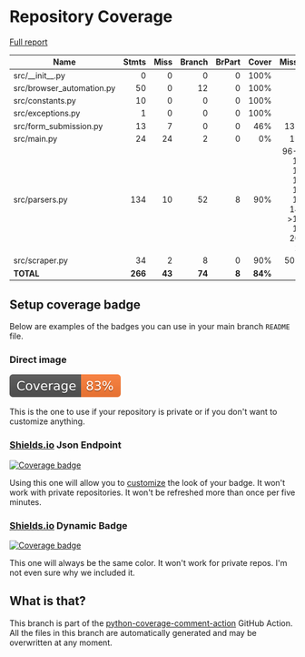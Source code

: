 # Repository Coverage

[Full report](https://htmlpreview.github.io/?https://github.com/MaineDSA/zillow_scraper/blob/python-coverage-comment-action-data/htmlcov/index.html)

| Name                       |    Stmts |     Miss |   Branch |   BrPart |   Cover |   Missing |
|--------------------------- | -------: | -------: | -------: | -------: | ------: | --------: |
| src/\_\_init\_\_.py        |        0 |        0 |        0 |        0 |    100% |           |
| src/browser\_automation.py |       50 |        0 |       12 |        0 |    100% |           |
| src/constants.py           |       10 |        0 |        0 |        0 |    100% |           |
| src/exceptions.py          |        1 |        0 |        0 |        0 |    100% |           |
| src/form\_submission.py    |       13 |        7 |        0 |        0 |     46% |     13-19 |
| src/main.py                |       24 |       24 |        2 |        0 |      0% |      1-41 |
| src/parsers.py             |      134 |       10 |       52 |        8 |     90% |96-97, 106, 110, 123, 127, 141, 144->147, 173, 205-206 |
| src/scraper.py             |       34 |        2 |        8 |        0 |     90% |     50-51 |
|                  **TOTAL** |  **266** |   **43** |   **74** |    **8** | **84%** |           |


## Setup coverage badge

Below are examples of the badges you can use in your main branch `README` file.

### Direct image

[![Coverage badge](https://raw.githubusercontent.com/MaineDSA/zillow_scraper/python-coverage-comment-action-data/badge.svg)](https://htmlpreview.github.io/?https://github.com/MaineDSA/zillow_scraper/blob/python-coverage-comment-action-data/htmlcov/index.html)

This is the one to use if your repository is private or if you don't want to customize anything.

### [Shields.io](https://shields.io) Json Endpoint

[![Coverage badge](https://img.shields.io/endpoint?url=https://raw.githubusercontent.com/MaineDSA/zillow_scraper/python-coverage-comment-action-data/endpoint.json)](https://htmlpreview.github.io/?https://github.com/MaineDSA/zillow_scraper/blob/python-coverage-comment-action-data/htmlcov/index.html)

Using this one will allow you to [customize](https://shields.io/endpoint) the look of your badge.
It won't work with private repositories. It won't be refreshed more than once per five minutes.

### [Shields.io](https://shields.io) Dynamic Badge

[![Coverage badge](https://img.shields.io/badge/dynamic/json?color=brightgreen&label=coverage&query=%24.message&url=https%3A%2F%2Fraw.githubusercontent.com%2FMaineDSA%2Fzillow_scraper%2Fpython-coverage-comment-action-data%2Fendpoint.json)](https://htmlpreview.github.io/?https://github.com/MaineDSA/zillow_scraper/blob/python-coverage-comment-action-data/htmlcov/index.html)

This one will always be the same color. It won't work for private repos. I'm not even sure why we included it.

## What is that?

This branch is part of the
[python-coverage-comment-action](https://github.com/marketplace/actions/python-coverage-comment)
GitHub Action. All the files in this branch are automatically generated and may be
overwritten at any moment.